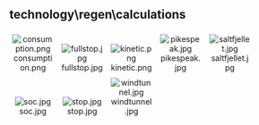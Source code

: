 ## technology\regen\calculations
<div class="col" style="display: inline-block; width: 16.66%; padding: 5px; box-sizing: border-box; text-align: center;">
<img src="https://media.evkx.net/multimedia/technology/regen/calculations/consumption_xst.png" class="img-thumbnail" alt="consumption.png">
consumption.png
</div>
<div class="col" style="display: inline-block; width: 16.66%; padding: 5px; box-sizing: border-box; text-align: center;">
<img src="https://media.evkx.net/multimedia/technology/regen/calculations/fullstop_xst.jpg" class="img-thumbnail" alt="fullstop.jpg">
fullstop.jpg
</div>
<div class="col" style="display: inline-block; width: 16.66%; padding: 5px; box-sizing: border-box; text-align: center;">
<img src="https://media.evkx.net/multimedia/technology/regen/calculations/kinetic_xst.png" class="img-thumbnail" alt="kinetic.png">
kinetic.png
</div>
<div class="col" style="display: inline-block; width: 16.66%; padding: 5px; box-sizing: border-box; text-align: center;">
<img src="https://media.evkx.net/multimedia/technology/regen/calculations/pikespeak_xst.jpg" class="img-thumbnail" alt="pikespeak.jpg">
pikespeak.jpg
</div>
<div class="col" style="display: inline-block; width: 16.66%; padding: 5px; box-sizing: border-box; text-align: center;">
<img src="https://media.evkx.net/multimedia/technology/regen/calculations/saltfjellet_xst.jpg" class="img-thumbnail" alt="saltfjellet.jpg">
saltfjellet.jpg
</div>
<div class="col" style="display: inline-block; width: 16.66%; padding: 5px; box-sizing: border-box; text-align: center;">
<img src="https://media.evkx.net/multimedia/technology/regen/calculations/soc_xst.jpg" class="img-thumbnail" alt="soc.jpg">
soc.jpg
</div>
<div class="col" style="display: inline-block; width: 16.66%; padding: 5px; box-sizing: border-box; text-align: center;">
<img src="https://media.evkx.net/multimedia/technology/regen/calculations/stop_xst.jpg" class="img-thumbnail" alt="stop.jpg">
stop.jpg
</div>
<div class="col" style="display: inline-block; width: 16.66%; padding: 5px; box-sizing: border-box; text-align: center;">
<img src="https://media.evkx.net/multimedia/technology/regen/calculations/windtunnel_xst.jpg" class="img-thumbnail" alt="windtunnel.jpg">
windtunnel.jpg
</div>
